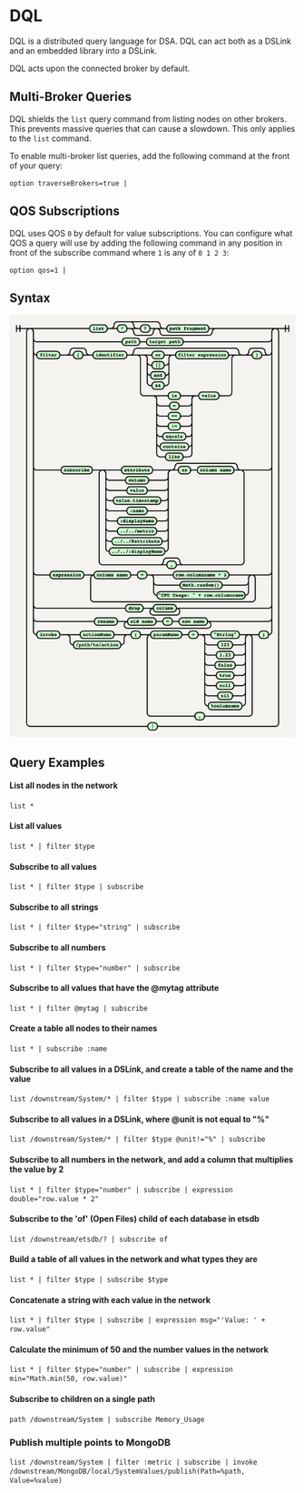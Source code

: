 # DQL

DQL is a distributed query language for DSA.
DQL can act both as a DSLink and an embedded library into a DSLink.

DQL acts upon the connected broker by default.

## Multi-Broker Queries

DQL shields the `list` query command from listing nodes on other brokers.
This prevents massive queries that can cause a slowdown. This only applies to the `list` command.

To enable multi-broker list queries, add the following command at the front of your query:

```
option traverseBrokers=true |
```

## QOS Subscriptions

DQL uses QOS `0` by default for value subscriptions. You can configure what QOS a query will use by adding the following command
in any position in front of the subscribe command where `1` is any of `0 1 2 3`:

```
option qos=1 |
```

## Syntax

![Syntax Tree](https://raw.githubusercontent.com/IOT-DSA/dslink-dart-dql/master/tool/diagram.png)

## Query Examples

#### List all nodes in the network

```
list *
```

#### List all values

```
list * | filter $type
```

#### Subscribe to all values

```
list * | filter $type | subscribe
```

#### Subscribe to all strings

```
list * | filter $type="string" | subscribe
```

#### Subscribe to all numbers

```
list * | filter $type="number" | subscribe
```

#### Subscribe to all values that have the @mytag attribute

```
list * | filter @mytag | subscribe
```

#### Create a table all nodes to their names

```
list * | subscribe :name
```

#### Subscribe to all values in a DSLink, and create a table of the name and the value

```
list /downstream/System/* | filter $type | subscribe :name value
```

#### Subscribe to all values in a DSLink, where @unit is not equal to "%"

```
list /downstream/System/* | filter $type @unit!="%" | subscribe
```

#### Subscribe to all numbers in the network, and add a column that multiplies the value by 2

```
list * | filter $type="number" | subscribe | expression double="row.value * 2"
```

#### Subscribe to the 'of' (Open Files) child of each database in etsdb

```
list /downstream/etsdb/? | subscribe of
```

#### Build a table of all values in the network and what types they are

```
list * | filter $type | subscribe $type
```

#### Concatenate a string with each value in the network

```
list * | filter $type | subscribe | expression msg="'Value: ' + row.value"
```

#### Calculate the minimum of 50 and the number values in the network

```
list * | filter $type="number" | subscribe | expression min="Math.min(50, row.value)"
```

#### Subscribe to children on a single path

```
path /downstream/System | subscribe Memory_Usage
```

### Publish multiple points to MongoDB

```
list /downstream/System | filter :metric | subscribe | invoke /downstream/MongoDB/local/SystemValues/publish(Path=%path, Value=%value)
```
